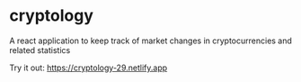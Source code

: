 # cryptology
A react application to keep track of market changes in cryptocurrencies and related statistics

Try it out: https://cryptology-29.netlify.app
